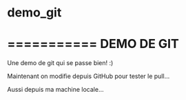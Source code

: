 # demo_git
===========
DEMO DE GIT
===========

Une demo de git qui se passe bien! :)

Maintenant on modifie depuis GitHub pour tester le pull...

Aussi depuis ma machine locale...
